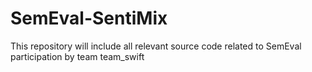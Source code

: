 # SemEval-SentiMix
This repository will include all relevant source code related to SemEval participation by team team_swift 
